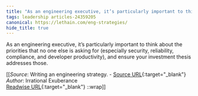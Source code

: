 ```yaml
---
title: "As an engineering executive, it’s particularly important to think about ..."
tags: leadership articles-24359205
canonical: https://lethain.com/eng-strategies/
hide_title: true
---
```


As an engineering executive, it’s particularly important to think about the priorities that no one else is asking for (especially security, reliability, compliance, and developer productivity), and ensure your investment thesis addresses those.


[[_Source_: Writing an engineering strategy. - [Source URL](https://lethain.com/eng-strategies/){:target="_blank"}<br>
_Author_: Irrational Exuberance<br>
[Readwise URL](https://readwise.io/open/475698491){:target="_blank"}
::wrap]]